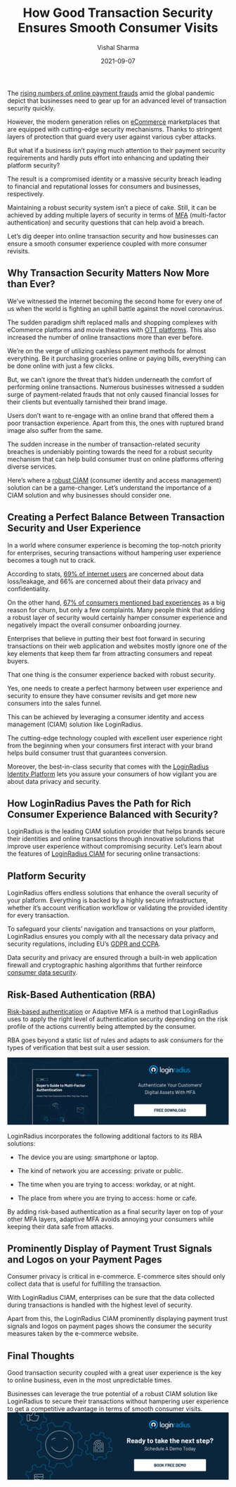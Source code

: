 ﻿---
title: "How Good Transaction Security Ensures Smooth Consumer Visits"
date: "2021-09-07"
coverImage: "smooth-transaction-security-with-loginradius.jpg"
tags: ["loginradius"]
featured: false 
author: "Vishal Sharma"
description: "The sudden increase in the number of transaction-related security breaches is undeniably pointing towards the need for a robust security mechanism that can build consumer trust. This post uncovers the role of secure transactions and how businesses can ensure smooth consumer visits."
metadescription: "Transaction security with a great user experience helps brands attract more consumers. Let’s understand the importance of transaction security in detail"
metatitle: "How to secure online transactions and smooth consumer visits for your business."
---

The <a rel="nofollow" href="https://www.statista.com/statistics/1175651/increase-payment-fraud-coronavirus-outbreak/">rising numbers of online payment frauds</a>
 amid the global pandemic depict that businesses need to gear up for an advanced level of transaction security quickly.

  

However, the modern generation relies on [eCommerce](https://www.loginradius.com/blog/start-with-identity/ecommerce-security/) marketplaces that are equipped with cutting-edge security mechanisms. Thanks to stringent layers of protection that guard every user against various cyber attacks.

  

But what if a business isn’t paying much attention to their payment security requirements and hardly puts effort into enhancing and updating their platform security?

  

The result is a compromised identity or a massive security breach leading to financial and reputational losses for consumers and businesses, respectively.

  

Maintaining a robust security system isn’t a piece of cake. Still, it can be achieved by adding multiple layers of security in terms of [MFA](https://www.loginradius.com/multi-factor-authentication/) (multi-factor authentication) and security questions that can help avoid a breach.

  

Let’s dig deeper into online transaction security and how businesses can ensure a smooth consumer experience coupled with more consumer revisits.

## Why Transaction Security Matters Now More than Ever?

We’ve witnessed the internet becoming the second home for every one of us when the world is fighting an uphill battle against the novel coronavirus.

  

The sudden paradigm shift replaced malls and shopping complexes with eCommerce platforms and movie theatres with [OTT platforms](https://www.loginradius.com/blog/start-with-identity/ott-simplify-authentication/). This also increased the number of online transactions more than ever before.

  

We’re on the verge of utilizing cashless payment methods for almost everything. Be it purchasing groceries online or paying bills, everything can be done online with just a few clicks.

  

But, we can’t ignore the threat that’s hidden underneath the comfort of performing online transactions. Numerous businesses witnessed a sudden surge of payment-related frauds that not only caused financial losses for their clients but eventually tarnished their brand image.

  

Users don’t want to re-engage with an online brand that offered them a poor transaction experience. Apart from this, the ones with ruptured brand image also suffer from the same.

  

The sudden increase in the number of transaction-related security breaches is undeniably pointing towards the need for a robust security mechanism that can help build consumer trust on online platforms offering diverse services.

  

Here’s where a [robust CIAM](https://www.loginradius.com/blog/start-with-identity/customer-identity-and-access-management/) (consumer identity and access management) solution can be a game-changer. Let’s understand the importance of a CIAM solution and why businesses should consider one.

## Creating a Perfect Balance Between Transaction Security and User Experience

In a world where consumer experience is becoming the top-notch priority for enterprises, securing transactions without hampering user experience becomes a tough nut to crack.

  

According to stats, <a rel="nofollow" href="https://www.statista.com/statistics/1172265/biggest-cloud-security-concerns-in-2020/">69% of internet users</a> are concerned about data loss/leakage, and 66% are concerned about their data privacy and confidentiality.

  

On the other hand, <a rel="nofollow" href="https://www.huffpost.com/entry/50-important-customer-exp_b_8295772?ec_carp=6823990201176436044">67% of consumers mentioned bad experiences</a> as a big reason for churn, but only a few complaints. Many people think that adding a robust layer of security would certainly hamper consumer experience and negatively impact the overall consumer onboarding journey.

  

Enterprises that believe in putting their best foot forward in securing transactions on their web application and websites mostly ignore one of the key elements that keep them far from attracting consumers and repeat buyers.

  

That one thing is the consumer experience backed with robust security.

  

Yes, one needs to create a perfect harmony between user experience and security to ensure they have consumer revisits and get more new consumers into the sales funnel.

  

This can be achieved by leveraging a consumer identity and access management (CIAM) solution like LoginRadius.

  

The cutting-edge technology coupled with excellent user experience right from the beginning when your consumers first interact with your brand helps build consumer trust that guarantees conversion.

  

Moreover, the best-in-class security that comes with the [LoginRadius Identity Platform](https://www.loginradius.com/) lets you assure your consumers of how vigilant you are about data privacy and security.

  

## How LoginRadius Paves the Path for Rich Consumer Experience Balanced with Security?

LoginRadius is the leading CIAM solution provider that helps brands secure their identities and online transactions through innovative solutions that improve user experience without compromising security. Let’s learn about the features of [LoginRadius CIAM](https://www.loginradius.com/blog/start-with-identity/customer-identity-and-access-management/) for securing online transactions:

## Platform Security

LoginRadius offers endless solutions that enhance the overall security of your platform. Everything is backed by a highly secure infrastructure, whether it’s account verification workflow or validating the provided identity for every transaction.

  

To safeguard your clients’ navigation and transactions on your platform, LoginRadius ensures you comply with all the necessary data privacy and security regulations, including EU’s [GDPR and CCPA](https://www.loginradius.com/blog/start-with-identity/ccpa-vs-gdpr-the-compliance-war/).

  

Data security and privacy are ensured through a built-in web application firewall and cryptographic hashing algorithms that further reinforce [consumer data security](https://www.loginradius.com/security/).

  

## Risk-Based Authentication (RBA)

[Risk-based authentication](https://www.loginradius.com/blog/start-with-identity/risk-based-authentication/) or Adaptive MFA is a method that LoginRadius uses to apply the right level of authentication security depending on the risk profile of the actions currently being attempted by the consumer.

  

RBA goes beyond a static list of rules and adapts to ask consumers for the types of verification that best suit a user session.

[![Buyers-Guide-to-Multi-Factor-Authentication](Buyers-Guide-to-Multi-Factor-Authentication.png)](https://www.loginradius.com/resource/buyers-guide-to-multi-factor-authentication/)  

LoginRadius incorporates the following additional factors to its RBA solutions:

-   The device you are using: smartphone or laptop.
    
-   The kind of network you are accessing: private or public.
    
-   The time when you are trying to access: workday, or at night.
    
-   The place from where you are trying to access: home or cafe.
    

  

By adding risk-based authentication as a final security layer on top of your other MFA layers, adaptive MFA avoids annoying your consumers while keeping their data safe from attacks.

## Prominently Display of Payment Trust Signals and Logos on your Payment Pages

Consumer privacy is critical in e-commerce. E-commerce sites should only collect data that is useful for fulfilling the transaction.

  

With LoginRadius CIAM, enterprises can be sure that the data collected during transactions is handled with the highest level of security.

  

Apart from this, the LoginRadius CIAM prominently displaying payment trust signals and logos on payment pages shows the consumer the security measures taken by the e-commerce website.

## Final Thoughts

Good transaction security coupled with a great user experience is the key to online business, even in the most unpredictable times.

  

Businesses can leverage the true potential of a robust CIAM solution like LoginRadius to secure their transactions without hampering user experience to get a competitive advantage in terms of smooth consumer visits.
[![book-a-demo-Consultation](../../assets/book-a-demo-loginradius.png)](https://www.loginradius.com/book-a-demo/)